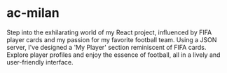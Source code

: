 # ac-milan
Step into the exhilarating world of my React project, influenced by FIFA player cards and my passion for my favorite football team. Using a JSON server, I've designed a 'My Player' section reminiscent of FIFA cards. Explore player profiles and enjoy the essence of football, all in a lively and user-friendly interface.
